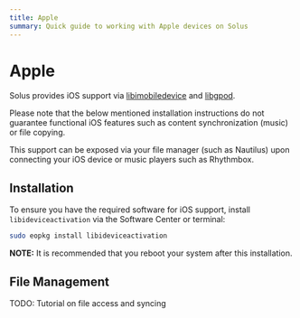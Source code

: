 ```yaml
---
title: Apple
summary: Quick guide to working with Apple devices on Solus
---
```


# Apple

Solus provides iOS support via [libimobiledevice](https://www.libimobiledevice.org/) and [libgpod](https://github.com/fadingred/libgpod/).

Please note that the below mentioned installation instructions do not guarantee functional iOS features such as content synchronization (music) or file copying.

This support can be exposed via your file manager (such as Nautilus) upon connecting your iOS device or music players such as Rhythmbox.

## Installation

To ensure you have the required software for iOS support, install `libideviceactivation` via the Software Center or terminal:

```bash
sudo eopkg install libideviceactivation
```

**NOTE:** It is recommended that you reboot your system after this installation.

## File Management

TODO: Tutorial on file access and syncing
